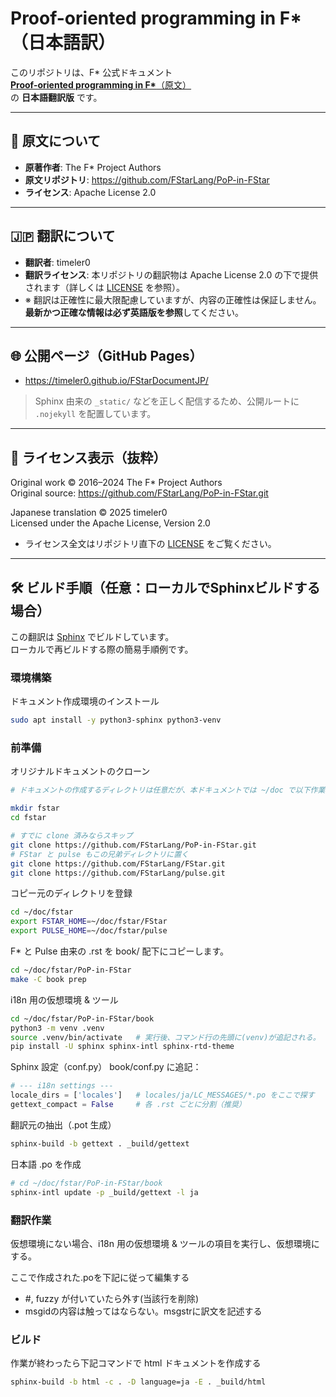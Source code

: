 # Proof-oriented programming in F*（日本語訳）

このリポジトリは、F* 公式ドキュメント  
[**Proof-oriented programming in F\***（原文）](https://github.com/FStarLang/PoP-in-FStar)  
の **日本語翻訳版** です。

---

## 📄 原文について
- **原著作者**: The F* Project Authors  
- **原文リポジトリ**: https://github.com/FStarLang/PoP-in-FStar  
- **ライセンス**: Apache License 2.0

---

## 🇯🇵 翻訳について
- **翻訳者**: timeler0  
- **翻訳ライセンス**: 本リポジトリの翻訳物は Apache License 2.0 の下で提供されます（詳しくは [LICENSE](./LICENSE) を参照）。  
- ※ 翻訳は正確性に最大限配慮していますが、内容の正確性は保証しません。**最新かつ正確な情報は必ず英語版を参照**してください。

---

## 🌐 公開ページ（GitHub Pages）
- https://timeler0.github.io/FStarDocumentJP/

> Sphinx 由来の `_static/` などを正しく配信するため、公開ルートに `.nojekyll` を配置しています。

---

## 🧾 ライセンス表示（抜粋）

Original work © 2016–2024 The F* Project Authors  
Original source: https://github.com/FStarLang/PoP-in-FStar.git  

Japanese translation © 2025 timeler0  
Licensed under the Apache License, Version 2.0  

- ライセンス全文はリポジトリ直下の [LICENSE](./LICENSE) をご覧ください。

---

## 🛠️ ビルド手順（任意：ローカルでSphinxビルドする場合）
この翻訳は [Sphinx](https://www.sphinx-doc.org/) でビルドしています。  
ローカルで再ビルドする際の簡易手順例です。

### 環境構築

ドキュメント作成環境のインストール
```Bash
sudo apt install -y python3-sphinx python3-venv
```

### 前準備
オリジナルドキュメントのクローン
```Bash
# ドキュメントの作成するディレクトリは任意だが、本ドキュメントでは ~/doc で以下作業を進めるものとする

mkdir fstar
cd fstar

# すでに clone 済みならスキップ
git clone https://github.com/FStarLang/PoP-in-FStar.git
# FStar と pulse もこの兄弟ディレクトリに置く
git clone https://github.com/FStarLang/FStar.git
git clone https://github.com/FStarLang/pulse.git
```

コピー元のディレクトリを登録
```Bash
cd ~/doc/fstar
export FSTAR_HOME=~/doc/fstar/FStar
export PULSE_HOME=~/doc/fstar/pulse
```

F* と Pulse 由来の .rst を book/ 配下にコピーします。
```Bash
cd ~/doc/fstar/PoP-in-FStar
make -C book prep
```

i18n 用の仮想環境 & ツール
```Bash
cd ~/doc/fstar/PoP-in-FStar/book
python3 -m venv .venv
source .venv/bin/activate   # 実行後、コマンド行の先頭に(venv)が追記される。
pip install -U sphinx sphinx-intl sphinx-rtd-theme
```

Sphinx 設定（conf.py）
book/conf.py に追記：
```python
# --- i18n settings ---
locale_dirs = ['locales']   # locales/ja/LC_MESSAGES/*.po をここで探す
gettext_compact = False     # 各 .rst ごとに分割（推奨）
```

翻訳元の抽出（.pot 生成）
```Bash
sphinx-build -b gettext . _build/gettext
```

日本語 .po を作成
```Bash
# cd ~/doc/fstar/PoP-in-FStar/book
sphinx-intl update -p _build/gettext -l ja
```

### 翻訳作業

仮想環境にない場合、i18n 用の仮想環境 & ツールの項目を実行し、仮想環境にする。

ここで作成された.poを下記に従って編集する
* #, fuzzy が付いていたら外す(当該行を削除)
* msgidの内容は触ってはならない。msgstrに訳文を記述する

### ビルド
作業が終わったら下記コマンドで html ドキュメントを作成する
```Bash
sphinx-build -b html -c . -D language=ja -E . _build/html
```

